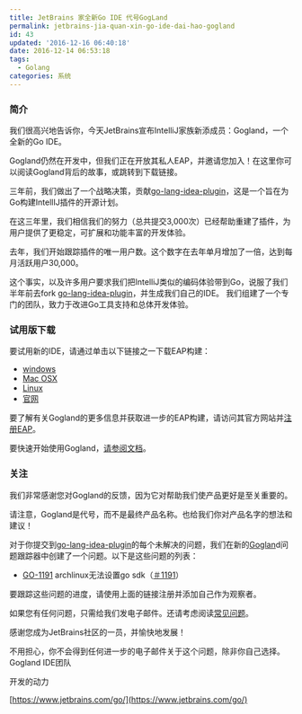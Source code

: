 ```yaml
---
title: JetBrains 家全新Go IDE 代号GogLand
permalink: jetbrains-jia-quan-xin-go-ide-dai-hao-gogland
id: 43
updated: '2016-12-16 06:40:18'
date: 2016-12-14 06:53:18
tags:
  - Golang
categories: 系统
---
```


### 简介
我们很高兴地告诉你，今天JetBrains宣布IntelliJ家族新添成员：Gogland，一个全新的Go IDE。

Gogland仍然在开发中，但我们正在开放其私人EAP，并邀请您加入！在这里你可以阅读Gogland背后的故事，或跳转到下载链接。

三年前，我们做出了一个战略决策，贡献[go-lang-idea-plugin](https://github.com/go-lang-plugin-org/go-lang-idea-plugin/)，这是一个旨在为Go构建IntellIJ插件的开源计划。

在这三年里，我们相信我们的努力（总共提交3,000次）已经帮助重建了插件，为用户提供了更稳定，可扩展和功能丰富的开发体验。

去年，我们开始跟踪插件的唯一用户数。这个数字在去年单月增加了一倍，达到每月活跃用户30,000。

这个事实，以及许多用户要求我们把IntelliJ类似的编码体验带到Go，说服了我们半年前去fork [go-lang-idea-plugin](https://github.com/go-lang-plugin-org/go-lang-idea-plugin/)，并生成我们自己的IDE。
我们组建了一个专门的团队，致力于改进Go工具支持和总体开发体验。

### 试用版下载
要试用新的IDE，请通过单击以下链接之一下载EAP构建：

- [windows](http://download.jetbrains.com/go/gogland-163.10154.18.exe)
- [Mac OSX](http://download.jetbrains.com/go/gogland-163.10154.18.dmg)
- [Linux](http://download.jetbrains.com/go/gogland-163.10154.18.tar.gz)
- [官网](https://www.jetbrains.com/go/)

要了解有关Gogland的更多信息并获取进一步的EAP构建，请访问其官方网站并[注册EAP](https://www.jetbrains.com/go)。

要快速开始使用Gogland，[请参阅文档](https://www.jetbrains.com/help/go/)。

### 关注

我们非常感谢您对Gogland的反馈，因为它对帮助我们使产品更好是至关重要的。

请注意，Gogland是代号，而不是最终产品名称。也给我们你对产品名字的想法和建议！

对于你提交到[go-lang-idea-plugin](https://github.com/go-lang-plugin-org/go-lang-idea-plugin/issues)的每个未解决的问题，我们在新的[Goglan](https://youtrack.jetbrains.com/issues/GO)d问题跟踪器中创建了一个问题。以下是这些问题的列表：

- [GO-1191](https://youtrack.jetbrains.com/issue/GO-1191) archlinux无法设置go sdk（[＃1191](https://github.com/go-lang-plugin-org/go-lang-idea-plugin/issues/1191)）

要跟踪这些问题的进度，请使用上面的链接注册并添加自己作为观察者。

如果您有任何问题，只需给我们发电子邮件。还请考虑阅读[常见问题](https://www.jetbrains.com/help/go/faq.html)。

感谢您成为JetBrains社区的一员，并愉快地发展！

不用担心，你不会得到任何进一步的电子邮件关于这个问题，除非你自己选择。
 
Gogland IDE团队

开发的动力

[https://www.jetbrains.com/go/](https://www.jetbrains.com/go/)
